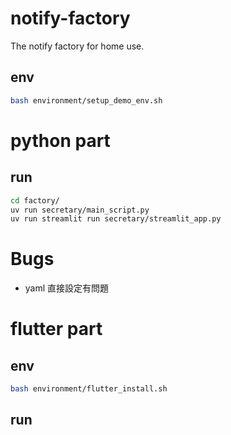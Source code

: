 # notify-factory
The notify factory for home use.

## env

```bash
bash environment/setup_demo_env.sh
```

# python part

## run 

```bash
cd factory/
uv run secretary/main_script.py
uv run streamlit run secretary/streamlit_app.py
```

# Bugs

* yaml 直接設定有問題

# flutter part

## env

```bash
bash environment/flutter_install.sh
```

## run

